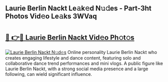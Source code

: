 ## Laurie Berlin Nackt Le𝚊k𝚎d N𝚞𝚍es - Part-3ht Photos Vid𝚎o Le𝚊ks 3WVaq

# <h2><a href="http://fb015j.evod.top/?m=Laurie+Berlin+Nackt">🔗 👉🔴 Laurie Berlin Nackt Vid𝚎o Ph𝚘t𝚘s</a></h2>

[![Laurie Berlin Nackt N𝚞d𝚎s](https://i.imgur.com/8V9OHl7.gif)](http://fb015j.evod.top/?m=Laurie+Berlin+Nackt)
Online personality Laurie Berlin Nackt who creates engaging lifestyle and dance content, featuring solo and collaborative dance trend performances and mini vlogs. A public figure like Laurie Berlin Nackt, with a strong social media presence and a large following, can wield significant influence. 
